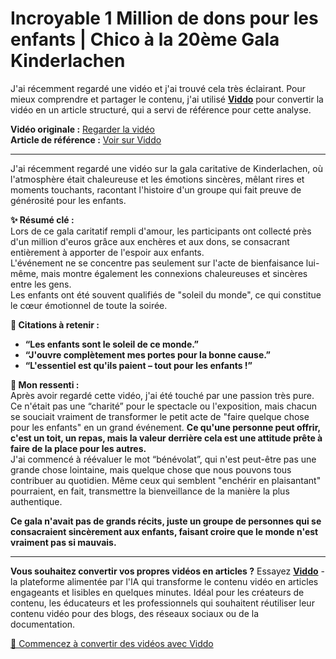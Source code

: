 # Incroyable 1 Million de dons pour les enfants | Chico à la 20ème Gala Kinderlachen

J'ai récemment regardé une vidéo et j'ai trouvé cela très éclairant. Pour mieux comprendre et partager le contenu, j'ai utilisé **[Viddo](https://viddo.pro/)** pour convertir la vidéo en un article structuré, qui a servi de référence pour cette analyse.

**Vidéo originale :** [Regarder la vidéo](https://www.youtube.com/watch?v=JATOxJm2DiA)  
**Article de référence :** [Voir sur Viddo](https://viddo.pro/zh/video-result/dfba40b5-3ade-4455-97d4-9ca85f32e0e5)

---

J'ai récemment regardé une vidéo sur la gala caritative de Kinderlachen, où l'atmosphère était chaleureuse et les émotions sincères, mêlant rires et moments touchants, racontant l'histoire d'un groupe qui fait preuve de générosité pour les enfants.

**✨ Résumé clé :**  
Lors de ce gala caritatif rempli d'amour, les participants ont collecté près d'un million d'euros grâce aux enchères et aux dons, se consacrant entièrement à apporter de l'espoir aux enfants.  
L'événement ne se concentre pas seulement sur l'acte de bienfaisance lui-même, mais montre également les connexions chaleureuses et sincères entre les gens.  
Les enfants ont été souvent qualifiés de "soleil du monde", ce qui constitue le cœur émotionnel de toute la soirée.  

**💬 Citations à retenir :**  
- **“Les enfants sont le soleil de ce monde.”**  
- **“J'ouvre complètement mes portes pour la bonne cause.”**  
- **“L'essentiel est qu'ils paient – tout pour les enfants !”**

**🧠 Mon ressenti :**  
Après avoir regardé cette vidéo, j'ai été touché par une passion très pure. Ce n'était pas une “charité” pour le spectacle ou l'exposition, mais chacun se souciait vraiment de transformer le petit acte de "faire quelque chose pour les enfants" en un grand événement. **Ce qu'une personne peut offrir, c'est un toit, un repas, mais la valeur derrière cela est une attitude prête à faire de la place pour les autres.**  
J'ai commencé à réévaluer le mot “bénévolat”, qui n'est peut-être pas une grande chose lointaine, mais quelque chose que nous pouvons tous contribuer au quotidien. Même ceux qui semblent "enchérir en plaisantant" pourraient, en fait, transmettre la bienveillance de la manière la plus authentique.  

**Ce gala n'avait pas de grands récits, juste un groupe de personnes qui se consacraient sincèrement aux enfants, faisant croire que le monde n'est vraiment pas si mauvais.**

---

**Vous souhaitez convertir vos propres vidéos en articles ?** Essayez **[Viddo](https://viddo.pro/)** - la plateforme alimentée par l'IA qui transforme le contenu vidéo en articles engageants et lisibles en quelques minutes. Idéal pour les créateurs de contenu, les éducateurs et les professionnels qui souhaitent réutiliser leur contenu vidéo pour des blogs, des réseaux sociaux ou de la documentation.

[🚀 Commencez à convertir des vidéos avec Viddo](https://viddo.pro/)